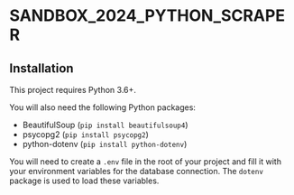 # SANDBOX_2024_PYTHON_SCRAPER
## Installation

This project requires Python 3.6+.

You will also need the following Python packages:

<!-- - Selenium (`pip install selenium`) -->
- BeautifulSoup (`pip install beautifulsoup4`)
- psycopg2 (`pip install psycopg2`)
- python-dotenv (`pip install python-dotenv`)

<!-- This project also uses ChromeDriver for Selenium. Follow the instructions [here](https://sites.google.com/a/chromium.org/chromedriver/getting-started) to install ChromeDriver for your operating system. -->

You will need to create a `.env` file in the root of your project and fill it with your environment variables for the database connection. The `dotenv` package is used to load these variables.